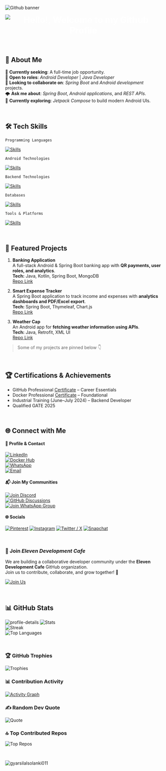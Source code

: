 ![Github banner](https://github.com/user-attachments/assets/4c23c615-ec32-4e65-9eac-b60e481f73fa)

<h1 style="margin-top:8px; text-align:center; color:#FFFFFF; font-weight:bold;">
  <img src="https://readme-typing-svg.demolab.com?font=Roboto+Mono&weight=700&size=28&pause=1000&color=FFFFFF&center=true&vCenter=true&width=950&lines=Hello!,+Welcome+to+my+Github+Profile." alt="Hello!, Welcome to my Github Profile" />
</h1>

<br/>

## 💫 About Me

🔭 **Currently seeking**: A full-time job opportunity.  
👯 **Open to roles**: _Android Developer_ | _Java Developer_  
🤝 **Looking to collaborate on**: _Spring Boot_ and _Android development_ projects.  
🌩️ **Ask me about**: _Spring Boot_, _Android applications_, and _REST APIs_.  
🌱 **Currently exploring**: _Jetpack Compose_ to build modern Android UIs.


<br/>

## 🛠️ Tech Skills

`Programming Languages` 

[![Skills](https://skillicons.dev/icons?i=java,kotlin,dart,c,cpp&theme=dark)]()

`Android Technologies`

[![Skills](https://skillicons.dev/icons?i=androidstudio,materialui,redis,kafka,gradle&theme=dark)]()

`Backend Technologies`  

[![Skills](https://skillicons.dev/icons?i=spring,hibernate,docker,maven&theme=dark)]()

`Databases`  

[![Skills](https://skillicons.dev/icons?i=mysql,postgresql,mongodb,sqlite&theme=dark)]()

`Tools & Platforms` 

[![Skills](https://skillicons.dev/icons?i=vscode,idea,postman,git,github,firebase,githubactions,gitlab,railway&theme=dark)]()

<br/>

## 🌟 Featured Projects

1. **Banking Application**  
   A full-stack Android & Spring Boot banking app with **QR payments, user roles, and analytics**.  
   **Tech:** Java, Kotlin, Spring Boot, MongoDB  
   [Repo Link](https://github.com/gyarsilalsolanki011/banking-application)

2. **Smart Expense Tracker**  
   A Spring Boot application to track income and expenses with **analytics dashboards and PDF/Excel export**.  
   **Tech:** Spring Boot, Thymeleaf, Chart.js  
   [Repo Link](https://github.com/gyarsilalsolanki011/smart-expense-tracker)

3. **Weather Cap**  
   An Android app for **fetching weather information using APIs**.  
   **Tech:** Java, Retrofit, XML UI  
   [Repo Link](https://github.com/gyarsilalsolanki011/weather-cap)

> Some of my projects are pinned below 👇

<br/>

## 🏆 Certifications & Achievements
- GitHub Professional [Certificate](https://www.linkedin.com/learning/certificates/30bc416d905dc4bee7d237d645553826554edb8f8ea7a738d8ca8f8122d3a64f?trk=share_certificate) – Career Essentials  
- Docker Professional [Certificate](https://www.linkedin.com/learning/certificates/f85d0185e63c3c5b2f0c35b1f0ebc5c01b8a8793186581f1054abffaed65c66c?trk=share_certificate) – Foundational  
- Industrial Training (June–July 2024) – Backend Developer  
- Qualified GATE 2025  

<br/>

## 🌐 Connect with Me  

#### 💼 Profile & Contact  
[![LinkedIn](https://img.shields.io/badge/LinkedIn-Profile-blue?logo=linkedin&style=for-the-badge)](https://www.linkedin.com/in/gyarsilal-solanki/)  
[![Docker Hub](https://img.shields.io/badge/DockerHub-Profile-2496ED?logo=docker&style=for-the-badge)](https://hub.docker.com/u/gyarsilalsolanki011)  
[![WhatsApp](https://img.shields.io/badge/WhatsApp-Chat-25D366?logo=whatsapp&style=for-the-badge)](https://api.whatsapp.com/send/?phone=917620824421)  
[![Email](https://img.shields.io/badge/Email-gyarsilalsolanki.dev%40gmail.com-D14836?logo=gmail&style=for-the-badge)](mailto:gyarsilalsolanki.dev@gmail.com)   


#### 📬 Join My Communities  
[![Join Discord](https://img.shields.io/discord/1405808666179014697?color=5865F2&label=Join%20Us%20on%20Discord&logo=discord&style=for-the-badge)](https://discord.gg/Zrc9x3ts)  
[![GitHub Discussions](https://img.shields.io/badge/GitHub-Discussions-181717?logo=github&style=for-the-badge)](https://github.com/eleven-dev-cafe/cafe-talks/discussions)  
[![Join WhatsApp Group](https://img.shields.io/badge/WhatsApp-Community-25D366?logo=whatsapp&style=for-the-badge)](https://chat.whatsapp.com/Fzt4KispCmk0seaPgSvkyX)  

#### 🌐 Socials  
[![Pinterest](https://img.shields.io/badge/Pinterest-BD081C?logo=pinterest&logoColor=white&style=for-the-badge)](https://in.pinterest.com/gyarsilalsolanki011) 
[![Instagram](https://img.shields.io/badge/Instagram-E4405F?logo=instagram&logoColor=white&style=for-the-badge)](https://instagram.com/itz_gsl_tiger) 
[![Twitter / X](https://img.shields.io/badge/Twitter-1DA1F2?logo=x&logoColor=white&style=for-the-badge)](https://x.com/Itz_gsl_tiger) 
[![Snapchat](https://img.shields.io/badge/Snapchat-FFFC00?logo=snapchat&logoColor=black&style=for-the-badge)](https://www.snapchat.com/add/itz_gsltiger?share_id=7OCVgTGQWSg&locale=en-GB) 

<br/>

### 🍵 Join ***Eleven Development Cafe***
We are building a collaborative developer community under the **Eleven Development Cafe** GitHub organization.  
Join us to contribute, collaborate, and grow together! 🚀  

[![Join Us](https://img.shields.io/badge/Join%20Eleven%20Dev%20Cafe-GitHub%20Org-black?style=for-the-badge&logo=github)](https://github.com/orgs/eleven-dev-cafe)

<br/>

## 📊 GitHub Stats
![profile-details](http://github-profile-summary-cards.vercel.app/api/cards/profile-details?username=gyarsilalsolanki011&theme=tokyonight)
![Stats](https://github-readme-stats.vercel.app/api?username=gyarsilalsolanki011&show_icons=true&theme=tokyonight&hide_border=true&include_all_commits=false&count_private=false)  
![Streak](https://github-readme-streak-stats.herokuapp.com/?user=gyarsilalsolanki011&theme=tokyonight&hide_border=true)  
![Top Languages](https://github-readme-stats.vercel.app/api/top-langs/?username=gyarsilalsolanki011&theme=tokyonight&hide_border=true&include_all_commits=false&count_private=false&layout=compact)

<br/>

### 🏆 GitHub Trophies
![Trophies](https://github-profile-trophy.vercel.app/?username=gyarsilalsolanki011&show_icons=true&theme=radical&no-frame=true&no-bg=false&margin-w=4)

### 📊 Contribution Activity
[![Activity Graph](https://github-readme-activity-graph.vercel.app/graph?username=gyarsilalsolanki011&bg_color=0d1117&color=ffffff&line=00e676&point=ffffff&area=true)](https://github.com/ashutosh00710/github-readme-activity-graph)

### ✍️ Random Dev Quote
![Quote](https://quotes-github-readme.vercel.app/api?type=horizontal&theme=tokyonight)

### 🔝 Top Contributed Repos
![Top Repos](https://github-contributor-stats.vercel.app/api?username=gyarsilalsolanki011&limit=5&theme=tokyonight&combine_all_yearly_contributions=true)

<br/>

<p align="left"> <img src="https://komarev.com/ghpvc/?username=gyarsilalsolanki011&label=Profile%20views&color=4CBB17&style=flat" alt="gyarsilalsolanki011" /> </p>

<!-- Proudly created with GPRM ( https://gprm.itsvg.in ) -->
